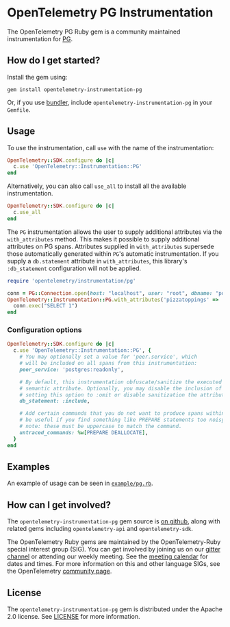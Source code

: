 # OpenTelemetry PG Instrumentation

The OpenTelemetry PG Ruby gem is a community maintained instrumentation for [PG][pg-home].

## How do I get started?

Install the gem using:

```
gem install opentelemetry-instrumentation-pg
```

Or, if you use [bundler][bundler-home], include `opentelemetry-instrumentation-pg` in your `Gemfile`.

## Usage

To use the instrumentation, call `use` with the name of the instrumentation:

```ruby
OpenTelemetry::SDK.configure do |c|
  c.use 'OpenTelemetry::Instrumentation::PG'
end
```

Alternatively, you can also call `use_all` to install all the available instrumentation.

```ruby
OpenTelemetry::SDK.configure do |c|
  c.use_all
end
```

The `PG` instrumentation allows the user to supply additional attributes via the `with_attributes` method. This makes it possible to supply additional attributes on PG spans. Attributes supplied in `with_attributes` supersede those automatically generated within `PG`'s automatic instrumentation. If you supply a `db.statement` attribute in `with_attributes`, this library's `:db_statement` configuration will not be applied.

```ruby
require 'opentelemetry/instrumentation/pg'

conn = PG::Connection.open(host: "localhost", user: "root", dbname: "postgres")
OpenTelemetry::Instrumentation::PG.with_attributes('pizzatoppings' => 'mushrooms') do
  conn.exec("SELECT 1")
end
```

### Configuration options

```ruby
OpenTelemetry::SDK.configure do |c|
  c.use 'OpenTelemetry::Instrumentation::PG', {
    # You may optionally set a value for 'peer.service', which
    # will be included on all spans from this instrumentation:
    peer_service: 'postgres:readonly',

    # By default, this instrumentation obfuscate/sanitize the executed SQL as the `db.statement`
    # semantic attribute. Optionally, you may disable the inclusion of this attribute entirely by
    # setting this option to :omit or disable sanitization the attribute by setting to :include
    db_statement: :include,

    # Add certain commands that you do not want to produce spans within traces. This can
    # be useful if you find something like PREPARE statements too noisy in your trace data.
    # note: these must be uppercase to match the command.
    untraced_commands: %w[PREPARE DEALLOCATE],
  }
end
```

## Examples

An example of usage can be seen in [`example/pg.rb`](https://github.com/open-telemetry/opentelemetry-ruby-contrib/blob/main/instrumentation/pg/example/pg.rb).

## How can I get involved?

The `opentelemetry-instrumentation-pg` gem source is [on github][repo-github], along with related gems including `opentelemetry-api` and `opentelemetry-sdk`.

The OpenTelemetry Ruby gems are maintained by the OpenTelemetry-Ruby special interest group (SIG). You can get involved by joining us on our [gitter channel][ruby-gitter] or attending our weekly meeting. See the [meeting calendar][community-meetings] for dates and times. For more information on this and other language SIGs, see the OpenTelemetry [community page][ruby-sig].

## License

The `opentelemetry-instrumentation-pg` gem is distributed under the Apache 2.0 license. See [LICENSE][license-github] for more information.

[pg-home]: https://github.com/ged/ruby-pg
[bundler-home]: https://bundler.io
[repo-github]: https://github.com/open-telemetry/opentelemetry-ruby
[license-github]: https://github.com/open-telemetry/opentelemetry-ruby-contrib/blob/main/LICENSE
[ruby-sig]: https://github.com/open-telemetry/community#ruby-sig
[community-meetings]: https://github.com/open-telemetry/community#community-meetings
[ruby-gitter]: https://gitter.im/open-telemetry/opentelemetry-ruby
